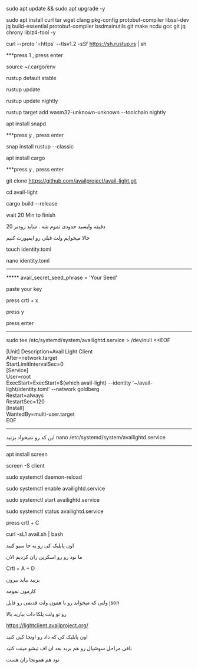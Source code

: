 sudo apt update && sudo apt upgrade -y

sudo apt install curl tar wget clang pkg-config protobuf-compiler libssl-dev jq build-essential protobuf-compiler bsdmainutils git make ncdu gcc git jq chrony liblz4-tool -y

curl --proto '=https' --tlsv1.2 -sSf https://sh.rustup.rs | sh

***press 1 , press enter

source ~/.cargo/env

rustup default stable

rustup update

rustup update nightly

rustup target add wasm32-unknown-unknown --toolchain nightly

apt install snapd 

***press y , press enter

snap install rustup --classic

apt  install cargo

***press y , press enter

git clone https://github.com/availproject/avail-light.git

cd avail-light

cargo build --release

wait 20 Min to finish

20 دقیقه وایسید حدودی تموم شه . شاید زودتر 


حالا میخوایم ولت قبلی رو ایمپورت کنیم

touch identity.toml

nano identity.toml


----------------------------

***** avail_secret_seed_phrase = 'Your Seed'

paste your key

press crtl + x

press y

press enter

-------------------------------




sudo tee /etc/systemd/system/availightd.service > /dev/null <<EOF

[Unit]
Description=Avail Light Client    
After=network.target       
StartLimitIntervalSec=0      
[Service]    
User=root    
ExecStart=ExecStart=$(which avail-light) --identity '~/avail-light/identity.toml' --network goldberg     
Restart=always    
RestartSec=120    
[Install]     
WantedBy=multi-user.target     
EOF    


-------------------------
این کد رو نمیخواد بزنید 
nano /etc/systemd/system/availightd.service

-------------------------

apt install screen

screen -S client

sudo systemctl daemon-reload

sudo systemctl enable availightd.service


sudo systemctl start availightd.service


sudo systemctl status availightd.service

press crtl + C

curl -sL1 avail.sh | bash

اون پابلیک کی رو یه جا سیو کنید

ما نود رو رو اسکرین ران کردیم الان 

Crtl + A + D

بزنید بیاید بیرون

کارمون تمومه


ولتی که میخواید رو یا همون ولت قدیمی رو فایل 
json

رو تو ولت پلکا دات بیارید بالا


https://lightclient.availproject.org/

اون پابلیک کی که داد رو اونجا کپی کنید


باقی مراحل سوشیال رو هم برید بعد ان اف تیشو مینت کنید

نود هم همونجا ران هست
